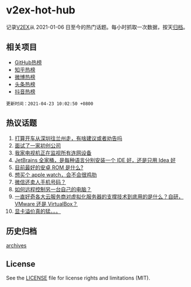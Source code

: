 # v2ex-hot-hub

 记录[V2EX](https://www.v2ex.com/)从 2021-01-06 日至今的热门话题。每小时抓取一次数据，按天[归档](archives)。
 
 ## 相关项目

- [GitHub热榜](https://github.com/lonnyzhang423/github-hot-hub)
- [知乎热榜](https://github.com/lonnyzhang423/zhihu-hot-hub)
- [微博热榜](https://github.com/lonnyzhang423/weibo-hot-hub)
- [头条热榜](https://github.com/lonnyzhang423/toutiao-hot-hub)
- [抖音热榜](https://github.com/lonnyzhang423/douyin-hot-hub)


 `更新时间：2021-04-23 10:02:50 +0800`

## 热议话题

1. [打算开车从深圳往兰州走，有啥建议或者劝告吗](https://www.v2ex.com/t/772419)
1. [面试了一家初创公司](https://www.v2ex.com/t/772415)
1. [我家电视机正在监视所有连网设备](https://www.v2ex.com/t/772523)
1. [JetBrains 全家桶，是每种语言分别安装一个 IDE 好，还是只用 Idea 好](https://www.v2ex.com/t/772380)
1. [目前最好的安卓 ROM 是什么?](https://www.v2ex.com/t/772488)
1. [想买个 apple watch，会不会很鸡肋](https://www.v2ex.com/t/772465)
1. [微信还卖人手机号码？](https://www.v2ex.com/t/772392)
1. [如何远程控制另一台自己的电脑？](https://www.v2ex.com/t/772466)
1. [一直好奇各大云服务商对虚拟化服务器的支撑技术到底用的是什么？自研， VMware 还是 VirtualBox？](https://www.v2ex.com/t/772384)
1. [显卡溢价真的猛。。。](https://www.v2ex.com/t/772435)

## 历史归档

[archives](archives)

## License

See the [LICENSE](LICENSE) file for license rights and limitations (MIT).
